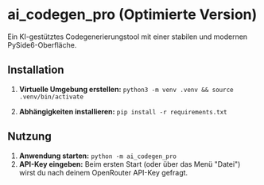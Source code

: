 # ai_codegen_pro (Optimierte Version)

Ein KI-gestütztes Codegenerierungstool mit einer stabilen und modernen PySide6-Oberfläche.

## Installation
1.  **Virtuelle Umgebung erstellen:**
    `python3 -m venv .venv && source .venv/bin/activate`

2.  **Abhängigkeiten installieren:**
    `pip install -r requirements.txt`

## Nutzung
1.  **Anwendung starten:**
    `python -m ai_codegen_pro`
2.  **API-Key eingeben:**
    Beim ersten Start (oder über das Menü "Datei") wirst du nach deinem OpenRouter API-Key gefragt.
